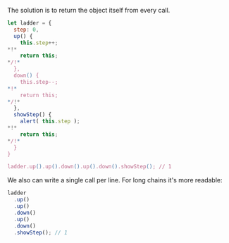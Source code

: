 The solution is to return the object itself from every call.

```js run
let ladder = {
  step: 0,
  up() {
    this.step++;
*!*
    return this;
*/!*
  },
  down() {
    this.step--;
*!*
    return this;
*/!*
  },
  showStep() {
    alert( this.step );
*!*
    return this;
*/!*
  }
}

ladder.up().up().down().up().down().showStep(); // 1
```

We also can write a single call per line. For long chains it's more readable:

```js 
ladder
  .up()
  .up()
  .down()
  .up()
  .down()
  .showStep(); // 1
```

